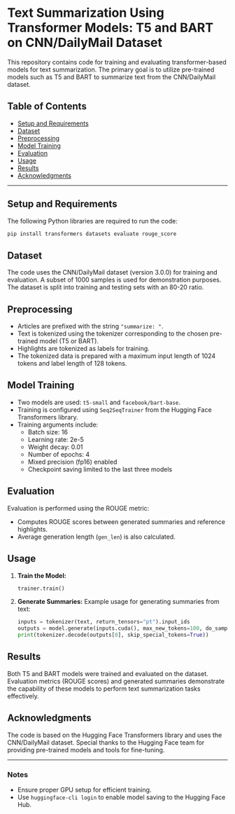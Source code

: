# Text Summarization Using Transformer Models: T5 and BART on CNN/DailyMail Dataset

This repository contains code for training and evaluating transformer-based models for text summarization. The primary goal is to utilize pre-trained models such as T5 and BART to summarize text from the CNN/DailyMail dataset.

## Table of Contents
- [Setup and Requirements](#setup-and-requirements)
- [Dataset](#dataset)
- [Preprocessing](#preprocessing)
- [Model Training](#model-training)
- [Evaluation](#evaluation)
- [Usage](#usage)
- [Results](#results)
- [Acknowledgments](#acknowledgments)

---

## Setup and Requirements

The following Python libraries are required to run the code:

```bash
pip install transformers datasets evaluate rouge_score
```

## Dataset

The code uses the CNN/DailyMail dataset (version 3.0.0) for training and evaluation. A subset of 1000 samples is used for demonstration purposes. The dataset is split into training and testing sets with an 80-20 ratio.

## Preprocessing

- Articles are prefixed with the string `"summarize: "`.
- Text is tokenized using the tokenizer corresponding to the chosen pre-trained model (T5 or BART).
- Highlights are tokenized as labels for training.
- The tokenized data is prepared with a maximum input length of 1024 tokens and label length of 128 tokens.

## Model Training

- Two models are used: `t5-small` and `facebook/bart-base`.
- Training is configured using `Seq2SeqTrainer` from the Hugging Face Transformers library.
- Training arguments include:
  - Batch size: 16
  - Learning rate: 2e-5
  - Weight decay: 0.01
  - Number of epochs: 4
  - Mixed precision (fp16) enabled
  - Checkpoint saving limited to the last three models

## Evaluation

Evaluation is performed using the ROUGE metric:
- Computes ROUGE scores between generated summaries and reference highlights.
- Average generation length (`gen_len`) is also calculated.

## Usage

1. **Train the Model:**
   ```python
   trainer.train()
   ```

2. **Generate Summaries:**
   Example usage for generating summaries from text:
   ```python
   inputs = tokenizer(text, return_tensors="pt").input_ids
   outputs = model.generate(inputs.cuda(), max_new_tokens=100, do_sample=False)
   print(tokenizer.decode(outputs[0], skip_special_tokens=True))
   ```

## Results

Both T5 and BART models were trained and evaluated on the dataset. Evaluation metrics (ROUGE scores) and generated summaries demonstrate the capability of these models to perform text summarization tasks effectively.

## Acknowledgments

The code is based on the Hugging Face Transformers library and uses the CNN/DailyMail dataset. Special thanks to the Hugging Face team for providing pre-trained models and tools for fine-tuning.

---

### Notes
- Ensure proper GPU setup for efficient training.
- Use `huggingface-cli login` to enable model saving to the Hugging Face Hub.

